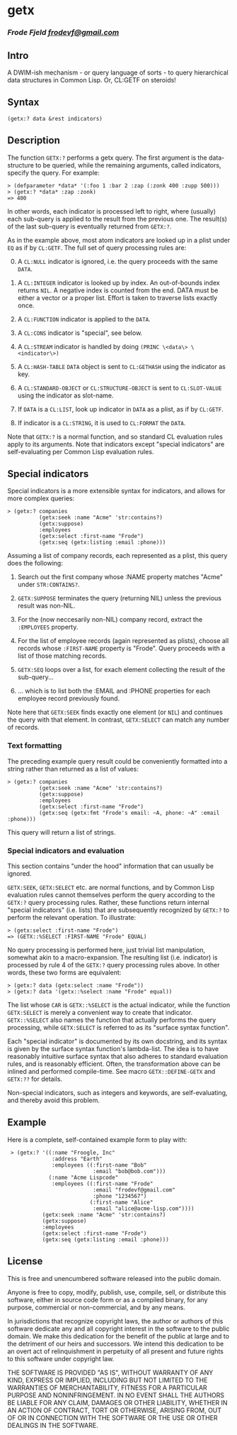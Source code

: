 # getx
### _Frode Fjeld <frodevf@gmail.com>_

## Intro

A DWIM-ish mechanism - or query language of sorts - to query
hierarchical data structures in Common Lisp. Or, CL:GETF on steroids!

## Syntax

    (getx:? data &rest indicators)

## Description

The function `GETX:?` performs a getx query. The first argument is the
data-structure to be queried, while the remaining arguments, called
indicators, specify the query. For example:

    > (defparameter *data* '(:foo 1 :bar 2 :zap (:zonk 400 :zupp 500)))
    > (getx:? *data* :zap :zonk)
    => 400

In other words, each indicator is processed left to right, where
(usually) each sub-query is applied to the result from the previous
one. The result(s) of the last sub-query is eventually returned from
`GETX:?`.

As in the example above, most atom indicators are looked up in a plist
under `EQ` as if by `CL:GETF`. The full set of query processing rules
are:

0. A `CL:NULL` indicator is ignored, i.e. the query proceeds with the
   same `DATA`.

1. A `CL:INTEGER` indicator is looked up by index. An out-of-bounds
   index returns `NIL`. A negative index is counted from the end. DATA
   must be either a vector or a proper list. Effort is taken to
   traverse lists exactly once.
   
2. A `CL:FUNCTION` indicator is applied to the `DATA`.

3. A `CL:CONS` indicator is "special", see below.

4. A `CL:STREAM` indicator is handled by doing `(PRINC \<data\>
   \<indicator\>)`

5. A `CL:HASH-TABLE` `DATA` object is sent to `CL:GETHASH` using the
   indicator as key.

6. A `CL:STANDARD-OBJECT` or `CL:STRUCTURE-OBJECT` is sent to
   `CL:SLOT-VALUE` using the indicator as slot-name.

7. If `DATA` is a `CL:LIST`, look up indicator in `DATA` as a plist,
   as if by `CL:GETF`.

8. If indicator is a `CL:STRING`, it is used to `CL:FORMAT` the `DATA`.

Note that `GETX:?` is a normal function, and so standard CL evaluation
rules apply to its arguments. Note that indicators except "special
indicators" are self-evaluating per Common Lisp evaluation rules.

## Special indicators

Special indicators is a more extensible syntax for indicators, and
allows for more complex queries:

    > (getx:? companies
              (getx:seek :name "Acme" 'str:contains?)
              (getx:suppose)
              :employees
              (getx:select :first-name "Frode")
              (getx:seq (getx:listing :email :phone)))

Assuming a list of company records, each represented as a plist, this
query does the following:

1. Search out the first company whose :NAME property matches "Acme"
   under `STR:CONTAINS?`.
   
2. `GETX:SUPPOSE` terminates the query (returning NIL) unless the
   previous result was non-NIL.

3. For the (now neccesarily non-NIL) company record, extract the
   `:EMPLOYEES` property.

4. For the list of employee records (again represented as plists),
   choose all records whose `:FIRST-NAME` property is "Frode". Query
   proceeds with a list of those matching records.

5. `GETX:SEQ` loops over a list, for exach element collecting the
   result of the sub-query...

6. ... which is to list both the :EMAIL and :PHONE properties for each
   employee record previously found.

Note here that `GETX:SEEK` finds exactly one element (or `NIL`) and
continues the query with that element. In contrast, `GETX:SELECT` can
match any number of records.

### Text formatting

The preceding example query result could be conveniently formatted
into a string rather than returned as a list of values:

    > (getx:? companies
              (getx:seek :name "Acme" 'str:contains?)
              (getx:suppose)
              :employees
              (getx:select :first-name "Frode")
	          (getx:seq (getx:fmt "Frode's email: ~A, phone: ~A" :email :phone)))

This query will return a list of strings.

### Special indicators and evaluation

This section contains "under the hood" information that can usually be
ignored.

`GETX:SEEK`, `GETX:SELECT` etc. are normal functions, and by Common
Lisp evaluation rules cannot themselves perform the query according to
the `GETX:?`  query processing rules. Rather, these functions return
internal "special indicators" (i.e. lists) that are subsequently
recognized by `GETX:?` to perform the relevant operation. To
illustrate:

    > (getx:select :first-name "Frode")
    => (GETX::%SELECT :FIRST-NAME "Frode" EQUAL)

No query processing is performed here, just trivial list manipulation,
somewhat akin to a macro-expansion.  The resulting list
(i.e. indicator) is processed by rule 4 of the `GETX:?` query
processing rules above. In other words, these two forms are
equivalent:

    > (getx:? data (getx:select :name "Frode"))
    > (getx:? data '(getx::%select :name "Frode" equal))

The list whose `CAR` is `GETX::%SELECT` is the actual indicator, while
the function `GETX:SELECT` is merely a convenient way to create that
indicator. `GETX::%SELECT` also names the function that actually
performs the query processing, while `GETX:SELECT` is referred to as
its "surface syntax function".

Each "special indicator" is documented by its own docstring, and its
syntax is given by the surface syntax function's lambda-list. The idea
is to have reasonably intuitive surface syntax that also adheres to
standard evaluation rules, and is reasonably efficient. Often, the
transformation above can be inlined and performed compile-time. See
macro `GETX::DEFINE-GETX` and `GETX:??` for details.

Non-special indicators, such as integers and keywords, are
self-evaluating, and thereby avoid this problem.

## Example

Here is a complete, self-contained example form to play with:

     > (getx:? '((:name "Froogle, Inc"
                  :address "Earth"
                  :employees ((:first-name "Bob"
                               :email "bob@bob.com")))
                 (:name "Acme Lispcode"
                  :employees ((:first-name "Frode"
                               :email "frodevf@gmail.com"
                               :phone "1234567")
                              (:first-name "Alice"
                               :email "alice@acme-lisp.com"))))
               (getx:seek :name "Acme" 'str:contains?)
               (getx:suppose)
               :employees
               (getx:select :first-name "Frode")
               (getx:seq (getx:listing :email :phone)))


## License

This is free and unencumbered software released into the public domain.

Anyone is free to copy, modify, publish, use, compile, sell, or
distribute this software, either in source code form or as a compiled
binary, for any purpose, commercial or non-commercial, and by any
means.

In jurisdictions that recognize copyright laws, the author or authors
of this software dedicate any and all copyright interest in the
software to the public domain. We make this dedication for the benefit
of the public at large and to the detriment of our heirs and
successors. We intend this dedication to be an overt act of
relinquishment in perpetuity of all present and future rights to this
software under copyright law.

THE SOFTWARE IS PROVIDED "AS IS", WITHOUT WARRANTY OF ANY KIND,
EXPRESS OR IMPLIED, INCLUDING BUT NOT LIMITED TO THE WARRANTIES OF
MERCHANTABILITY, FITNESS FOR A PARTICULAR PURPOSE AND NONINFRINGEMENT.
IN NO EVENT SHALL THE AUTHORS BE LIABLE FOR ANY CLAIM, DAMAGES OR
OTHER LIABILITY, WHETHER IN AN ACTION OF CONTRACT, TORT OR OTHERWISE,
ARISING FROM, OUT OF OR IN CONNECTION WITH THE SOFTWARE OR THE USE OR
OTHER DEALINGS IN THE SOFTWARE.

